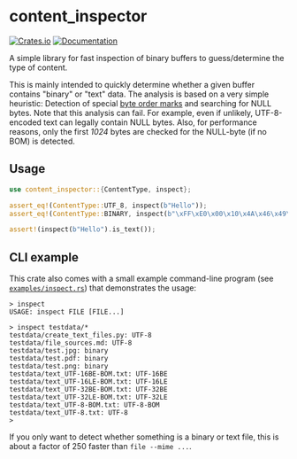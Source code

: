 # content_inspector

[![Crates.io](https://img.shields.io/crates/v/content_inspector.svg)](https://crates.io/crates/content_inspector)
[![Documentation](https://docs.rs/content_inspector/badge.svg)](https://docs.rs/content_inspector)

A simple library for fast inspection of binary buffers to guess/determine the type of content.

This is mainly intended to quickly determine whether a given buffer contains "binary" or "text"
data. The analysis is based on a very simple heuristic: Detection of special [byte order
marks](https://en.wikipedia.org/wiki/Byte_order_mark) and searching for NULL bytes. Note that
this analysis can fail. For example, even if unlikely, UTF-8-encoded text can legally contain
NULL bytes. Also, for performance reasons, only the first *1024* bytes are checked for the
NULL-byte (if no BOM) is detected.

## Usage

``` rust
use content_inspector::{ContentType, inspect};

assert_eq!(ContentType::UTF_8, inspect(b"Hello"));
assert_eq!(ContentType::BINARY, inspect(b"\xFF\xE0\x00\x10\x4A\x46\x49\x46\x00"));

assert!(inspect(b"Hello").is_text());
```

## CLI example

This crate also comes with a small example command-line program (see [`examples/inspect.rs`](examples/inspect.rs)) that demonstrates the usage:
```
> inspect
USAGE: inspect FILE [FILE...]

> inspect testdata/*
testdata/create_text_files.py: UTF-8
testdata/file_sources.md: UTF-8
testdata/test.jpg: binary
testdata/test.pdf: binary
testdata/test.png: binary
testdata/text_UTF-16BE-BOM.txt: UTF-16BE
testdata/text_UTF-16LE-BOM.txt: UTF-16LE
testdata/text_UTF-32BE-BOM.txt: UTF-32BE
testdata/text_UTF-32LE-BOM.txt: UTF-32LE
testdata/text_UTF-8-BOM.txt: UTF-8-BOM
testdata/text_UTF-8.txt: UTF-8
> 
```

If you only want to detect whether something is a binary or text file, this is about a factor of 250 faster than `file --mime ...`.
